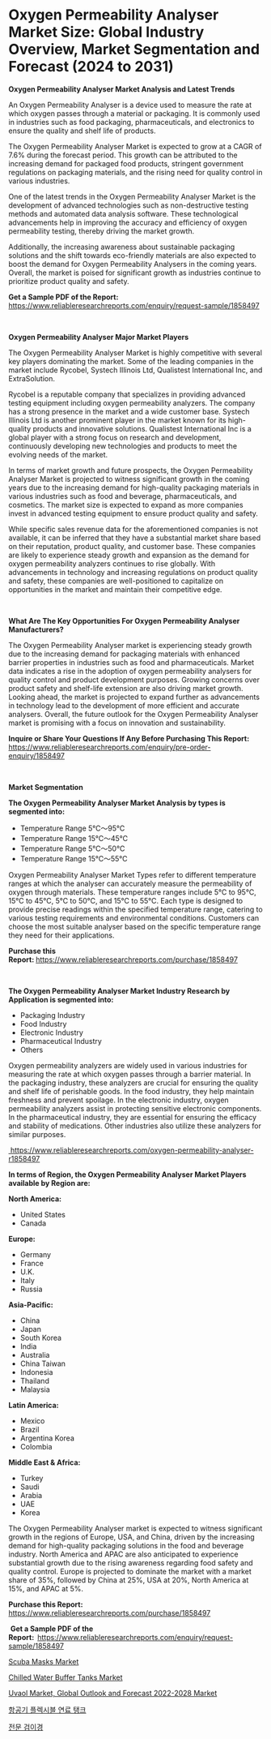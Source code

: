 <p><h1>Oxygen Permeability Analyser Market Size: Global Industry Overview, Market Segmentation and Forecast (2024 to 2031)</h1></p><p><strong>Oxygen Permeability Analyser Market Analysis and Latest Trends</strong></p>
<p><p>An Oxygen Permeability Analyser is a device used to measure the rate at which oxygen passes through a material or packaging. It is commonly used in industries such as food packaging, pharmaceuticals, and electronics to ensure the quality and shelf life of products.</p><p>The Oxygen Permeability Analyser Market is expected to grow at a CAGR of 7.6% during the forecast period. This growth can be attributed to the increasing demand for packaged food products, stringent government regulations on packaging materials, and the rising need for quality control in various industries.</p><p>One of the latest trends in the Oxygen Permeability Analyser Market is the development of advanced technologies such as non-destructive testing methods and automated data analysis software. These technological advancements help in improving the accuracy and efficiency of oxygen permeability testing, thereby driving the market growth.</p><p>Additionally, the increasing awareness about sustainable packaging solutions and the shift towards eco-friendly materials are also expected to boost the demand for Oxygen Permeability Analysers in the coming years. Overall, the market is poised for significant growth as industries continue to prioritize product quality and safety.</p></p>
<p><strong>Get a Sample PDF of the Report:&nbsp;</strong> <a href="https://www.reliableresearchreports.com/enquiry/request-sample/1858497">https://www.reliableresearchreports.com/enquiry/request-sample/1858497</a></p>
<p>&nbsp;</p>
<p><strong>Oxygen Permeability Analyser Major Market Players</strong></p>
<p><p>The Oxygen Permeability Analyser Market is highly competitive with several key players dominating the market. Some of the leading companies in the market include Rycobel, Systech Illinois Ltd, Qualistest International Inc, and ExtraSolution. </p><p>Rycobel is a reputable company that specializes in providing advanced testing equipment including oxygen permeability analyzers. The company has a strong presence in the market and a wide customer base. Systech Illinois Ltd is another prominent player in the market known for its high-quality products and innovative solutions. Qualistest International Inc is a global player with a strong focus on research and development, continuously developing new technologies and products to meet the evolving needs of the market. </p><p>In terms of market growth and future prospects, the Oxygen Permeability Analyser Market is projected to witness significant growth in the coming years due to the increasing demand for high-quality packaging materials in various industries such as food and beverage, pharmaceuticals, and cosmetics. The market size is expected to expand as more companies invest in advanced testing equipment to ensure product quality and safety. </p><p>While specific sales revenue data for the aforementioned companies is not available, it can be inferred that they have a substantial market share based on their reputation, product quality, and customer base. These companies are likely to experience steady growth and expansion as the demand for oxygen permeability analyzers continues to rise globally. With advancements in technology and increasing regulations on product quality and safety, these companies are well-positioned to capitalize on opportunities in the market and maintain their competitive edge.</p></p>
<p>&nbsp;</p>
<p><strong>What Are The Key Opportunities For Oxygen Permeability Analyser Manufacturers?</strong></p>
<p><p>The Oxygen Permeability Analyser market is experiencing steady growth due to the increasing demand for packaging materials with enhanced barrier properties in industries such as food and pharmaceuticals. Market data indicates a rise in the adoption of oxygen permeability analysers for quality control and product development purposes. Growing concerns over product safety and shelf-life extension are also driving market growth. Looking ahead, the market is projected to expand further as advancements in technology lead to the development of more efficient and accurate analysers. Overall, the future outlook for the Oxygen Permeability Analyser market is promising with a focus on innovation and sustainability.</p></p>
<p><strong>Inquire or Share Your Questions If Any Before Purchasing This Report:</strong> <a href="https://www.reliableresearchreports.com/enquiry/pre-order-enquiry/1858497">https://www.reliableresearchreports.com/enquiry/pre-order-enquiry/1858497</a></p>
<p>&nbsp;</p>
<p><strong>Market Segmentation</strong></p>
<p><strong>The Oxygen Permeability Analyser Market Analysis by types is segmented into:</strong></p>
<p><ul><li>Temperature Range 5℃～95℃</li><li>Temperature Range 15℃～45℃</li><li>Temperature Range 5℃～50℃</li><li>Temperature Range 15℃～55℃</li></ul></p>
<p><p>Oxygen Permeability Analyser Market Types refer to different temperature ranges at which the analyser can accurately measure the permeability of oxygen through materials. These temperature ranges include 5℃ to 95℃, 15℃ to 45℃, 5℃ to 50℃, and 15℃ to 55℃. Each type is designed to provide precise readings within the specified temperature range, catering to various testing requirements and environmental conditions. Customers can choose the most suitable analyser based on the specific temperature range they need for their applications.</p></p>
<p><strong>Purchase this Report:&nbsp;</strong><a href="https://www.reliableresearchreports.com/purchase/1858497">https://www.reliableresearchreports.com/purchase/1858497</a></p>
<p>&nbsp;</p>
<p><strong>The Oxygen Permeability Analyser Market Industry Research by Application is segmented into:</strong></p>
<p><ul><li>Packaging Industry</li><li>Food Industry</li><li>Electronic Industry</li><li>Pharmaceutical Industry</li><li>Others</li></ul></p>
<p><p>Oxygen permeability analyzers are widely used in various industries for measuring the rate at which oxygen passes through a barrier material. In the packaging industry, these analyzers are crucial for ensuring the quality and shelf life of perishable goods. In the food industry, they help maintain freshness and prevent spoilage. In the electronic industry, oxygen permeability analyzers assist in protecting sensitive electronic components. In the pharmaceutical industry, they are essential for ensuring the efficacy and stability of medications. Other industries also utilize these analyzers for similar purposes.</p></p>
<p><a href="https://www.reliableresearchreports.com/oxygen-permeability-analyser-r1858497">&nbsp;https://www.reliableresearchreports.com/oxygen-permeability-analyser-r1858497</a></p>
<p><strong>In terms of Region, the Oxygen Permeability Analyser Market Players available by Region are:</strong></p>
<p>
    <p> <strong> North America: </strong>
        <ul>
            <li>United States</li>
            <li>Canada</li>
        </ul>
        </p> 
    <p> <strong> Europe: </strong>
        <ul>
            <li>Germany</li>
            <li>France</li>
            <li>U.K.</li>
            <li>Italy</li>
            <li>Russia</li>
        </ul>
        </p> 
    <p> <strong> Asia-Pacific: </strong>
        <ul>
            <li>China</li>
            <li>Japan</li>
            <li>South Korea</li>
            <li>India</li>
            <li>Australia</li>
            <li>China Taiwan</li>
            <li>Indonesia</li>
            <li>Thailand</li>
            <li>Malaysia</li>
        </ul>
        </p> 
    <p> <strong> Latin America: </strong>
        <ul>
            <li>Mexico</li>
            <li>Brazil</li>
            <li>Argentina Korea</li>
            <li>Colombia</li>
        </ul>
        </p> 
    <p> <strong> Middle East & Africa: </strong>
        <ul>
            <li>Turkey</li>
            <li>Saudi</li>
            <li>Arabia</li>
            <li>UAE</li>
            <li>Korea</li>
        </ul>
    </p>
    </p>
<p><p>The Oxygen Permeability Analyser market is expected to witness significant growth in the regions of Europe, USA, and China, driven by the increasing demand for high-quality packaging solutions in the food and beverage industry. North America and APAC are also anticipated to experience substantial growth due to the rising awareness regarding food safety and quality control. Europe is projected to dominate the market with a market share of 35%, followed by China at 25%, USA at 20%, North America at 15%, and APAC at 5%.</p></p>
<p><strong>Purchase this Report: </strong><a href="https://www.reliableresearchreports.com/purchase/1858497">https://www.reliableresearchreports.com/purchase/1858497</a></p>
<p>&nbsp;<strong>Get a Sample PDF of the Report:&nbsp;&nbsp;</strong><a href="https://www.reliableresearchreports.com/enquiry/request-sample/1858497">https://www.reliableresearchreports.com/enquiry/request-sample/1858497</a></p>
<p><strong></strong></p>
<p><p><a href="https://www.linkedin.com/pulse/global-scuba-masks-market-product-type-application-region-elane?trackingId=DlCTvAcIXs3NYKd6txp0rA%3D%3D">Scuba Masks Market</a></p><p><a href="https://github.com/zolotuy145/Market-Research-Report-List-1/blob/main/chilled-water-buffer-tanks-market.md">Chilled Water Buffer Tanks Market</a></p><p><a href="https://www.linkedin.com/pulse/exploring-uvaol-market-global-outlook-forecast-2022-2028-lyfue?trackingId=1eak6x5t5%2FbaCqKjmV%2BaWA%3D%3D">Uvaol Market, Global Outlook and Forecast 2022-2028 Market</a></p><p><a href="https://github.com/rsg307664904/Market-Research-Report-List-2/blob/main/8299268176997.md">항공기 플렉시블 연료 탱크</a></p><p><a href="https://github.com/PercyHagernes9778/Market-Research-Report-List-2/blob/main/2240720176998.md">전문 검이경</a></p></p>